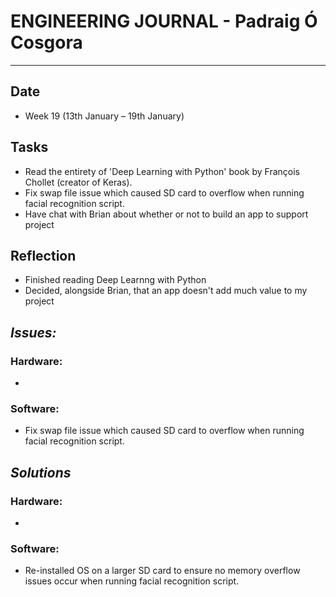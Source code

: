 
# **ENGINEERING JOURNAL - Padraig Ó Cosgora**
----------------------------------------------------------------------

## **Date**
-	Week 19 (13th January – 19th January)

## **Tasks**
- Read the entirety of 'Deep Learning with Python' book by François Chollet (creator of Keras).
- Fix swap file issue which caused SD card to overflow when running facial recognition script.
- Have chat with Brian about whether or not to build an app to support project

## **Reflection**
- Finished reading Deep Learnng with Python
- Decided, alongside Brian, that an app doesn't add much value to my project

## **_Issues:_**

### **Hardware:**
-	

### **Software:**
- Fix swap file issue which caused SD card to overflow when running facial recognition script.

## **_Solutions_**

### **Hardware:**
-	


### **Software:**
-	Re-installed OS on a larger SD card to ensure no memory overflow issues occur when running facial recognition script.
